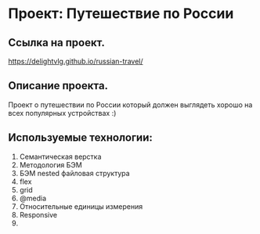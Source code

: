 # Проект: Путешествие по России

## Ссылка на проект.

https://delightvlg.github.io/russian-travel/

## Описание проекта.

Проект о путешествии по России который должен выглядеть хорошо на всех популярных устройствах :)

## Используемые технологии:

1. Семантическая верстка
2. Методология БЭМ
3. БЭМ nested файловая структура
4. flex
5. grid
6. @media
7. Относительные единицы измерения
8. Responsive
9. 
